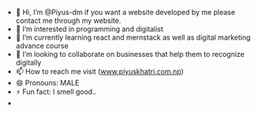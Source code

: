 - 👋 Hi, I’m @Piyus-dm if you want a website developed by me please contact me through my website.
- 👀 I’m interested in programming and digitalist
- 🌱 I’m currently learning react and mernstack as well as digital marketing advance course
- 💞️ I’m looking to collaborate on businesses that help them to recognize digitally
- 📫 How to reach me visit (www.piyuskhatri.com.np)
- 😄 Pronouns: MALE
- ⚡ Fun fact: I smell good..
- 

<!---
Piyus-dm/Piyus-dm is a ✨ special ✨ repository because its `README.md` (this file) appears on your GitHub profile.
You can click the Preview link to take a look at your changes.
--->
